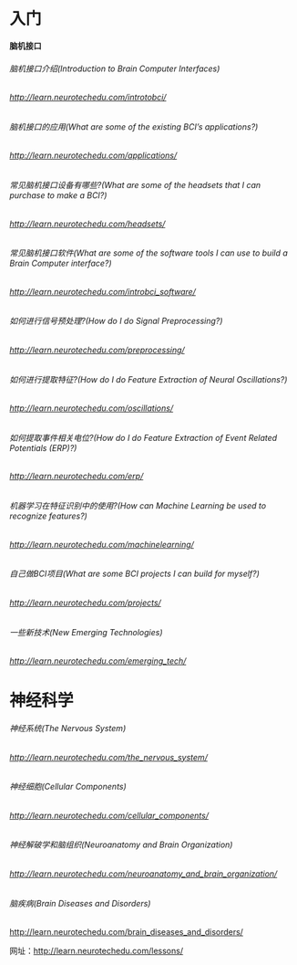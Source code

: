 # 入门

**脑机接口**

###### 脑机接口介绍(Introduction to Brain Computer Interfaces)

###### http://learn.neurotechedu.com/introtobci/

######  

###### 脑机接口的应用(What are some of the existing BCI’s applications?)

###### http://learn.neurotechedu.com/applications/

######  

###### 常见脑机接口设备有哪些?(What are some of the headsets that I can purchase to make a BCI?)

###### http://learn.neurotechedu.com/headsets/

######  

###### 常见脑机接口软件(What are some of the software tools I can use to build a Brain Computer interface?)

###### http://learn.neurotechedu.com/introbci_software/

######  

###### 如何进行信号预处理?(How do I do Signal Preprocessing?)

###### http://learn.neurotechedu.com/preprocessing/

######  

###### 如何进行提取特征?(How do I do Feature Extraction of Neural Oscillations?)

###### http://learn.neurotechedu.com/oscillations/

######  

###### 如何提取事件相关电位?(How do I do Feature Extraction of Event Related Potentials (ERP)?)

###### http://learn.neurotechedu.com/erp/

######  

###### 机器学习在特征识别中的使用?(How can Machine Learning be used to recognize features?)

###### http://learn.neurotechedu.com/machinelearning/

######  

###### 自己做BCI项目(What are some BCI projects I can build for myself?)

###### http://learn.neurotechedu.com/projects/

######  

###### 一些新技术(New Emerging Technologies)

###### http://learn.neurotechedu.com/emerging_tech/

# **神经科学**

###### 神经系统(The Nervous System)

###### http://learn.neurotechedu.com/the_nervous_system/

######  

###### 神经细胞(Cellular Components)

###### http://learn.neurotechedu.com/cellular_components/

######  

###### 神经解破学和脑组织(Neuroanatomy and Brain Organization)

###### http://learn.neurotechedu.com/neuroanatomy_and_brain_organization/

######  

###### 脑疾病(Brain Diseases and Disorders)

http://learn.neurotechedu.com/brain_diseases_and_disorders/



网址：http://learn.neurotechedu.com/lessons/

